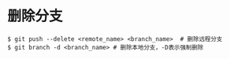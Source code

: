 # 删除分支

```shell
$ git push --delete <remote_name> <branch_name>  # 删除远程分支
$ git branch -d <branch_name> # 删除本地分支，-D表示强制删除
```

